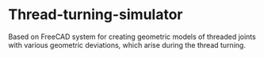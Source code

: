 # Thread-turning-simulator
Based on FreeCAD system for creating geometric models of threaded joints with various geometric deviations, which arise during the thread turning.
